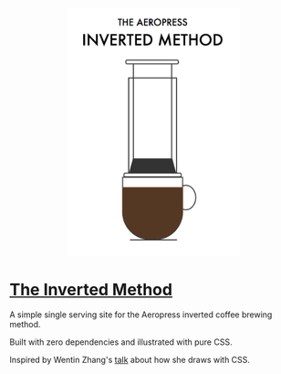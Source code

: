 <p align="center">
  <a href="https://tkilgour.github.io/inverted-method/">
    <img width="300" src="inverted-method.png"/>
  </a>
</p>

# [The Inverted Method](https://tkilgour.github.io/inverted-method/)

A simple single serving site for the Aeropress inverted coffee brewing method. 

Built with zero dependencies and illustrated with pure CSS.

Inspired by Wentin Zhang's [talk](https://www.youtube.com/watch?v=Y0_FMCji3iE) about how she draws with CSS.
